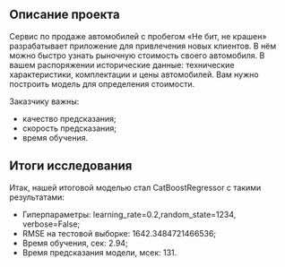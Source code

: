 ## Описание проекта

Сервис по продаже автомобилей с пробегом «Не бит, не крашен» разрабатывает приложение для привлечения новых клиентов. В нём можно быстро узнать рыночную стоимость своего автомобиля. В вашем распоряжении исторические данные: технические характеристики, комплектации и цены автомобилей. Вам нужно построить модель для определения стоимости. 

Заказчику важны:

- качество предсказания;
- скорость предсказания;
- время обучения.

## Итоги исследования

Итак, нашей итоговой моделью стал CatBoostRegressor с такими результатами:
- Гиперпараметры: learning_rate=0.2,random_state=1234, verbose=False;   
- RMSE на тестовой выборке: 1642.3484721466536;  
- Время обучения, сек: 2.94;  
- Время предсказания модели, мсек: 131.  
